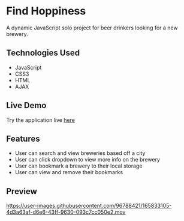# Find Hoppiness

A dynamic JavaScript solo project for beer drinkers looking for a new brewery. 

## Technologies Used

- JavaScript
- CSS3
- HTML
- AJAX

## Live Demo

Try the application live [here](https://yi-jacob.github.io/ajax-project/)

## Features

- User can search and view breweries based off a city
- User can click dropdown to view more info on the brewery
- User can bookmark a brewery to their local storage
- User can view and remove their bookmarks

## Preview

https://user-images.githubusercontent.com/96788421/165833105-4d3a63af-d6e6-43ff-9630-093c7cc050e2.mov

